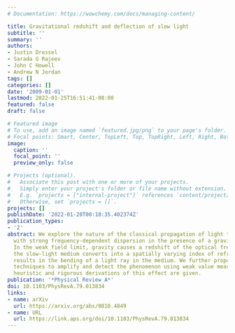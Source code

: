 ```yaml
---
# Documentation: https://wowchemy.com/docs/managing-content/

title: Gravitational redshift and deflection of slow light
subtitle: ''
summary: ''
authors:
- Justin Dressel
- Sarada G Rajeev
- John C Howell
- Andrew N Jordan
tags: []
categories: []
date: '2009-01-01'
lastmod: 2022-01-25T16:51:41-08:00
featured: false
draft: false

# Featured image
# To use, add an image named `featured.jpg/png` to your page's folder.
# Focal points: Smart, Center, TopLeft, Top, TopRight, Left, Right, BottomLeft, Bottom, BottomRight.
image:
  caption: ''
  focal_point: ''
  preview_only: false

# Projects (optional).
#   Associate this post with one or more of your projects.
#   Simply enter your project's folder or file name without extension.
#   E.g. `projects = ["internal-project"]` references `content/project/deep-learning/index.md`.
#   Otherwise, set `projects = []`.
projects: []
publishDate: '2022-01-28T00:18:35.402374Z'
publication_types:
- '2'
abstract: We explore the nature of the classical propagation of light through media
  with strong frequency-dependent dispersion in the presence of a gravitational field.
  In the weak field limit, gravity causes a redshift of the optical frequency, which
  the slow-light medium converts into a spatially varying index of refraction. This
  results in the bending of a light ray in the medium. We further propose experimental
  techniques to amplify and detect the phenomenon using weak value measurements. Independent
  heuristic and rigorous derivations of this effect are given.
publication: '*Physical Review A*'
doi: 10.1103/PhysRevA.79.013834
links:
- name: arXiv
  url: https://arxiv.org/abs/0810.4849
- name: URL
  url: https://link.aps.org/doi/10.1103/PhysRevA.79.013834
---
```

